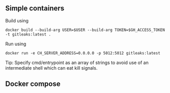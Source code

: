 ## Simple containers

Build using

    docker build --build-arg USER=$USER --build-arg TOKEN=$GH_ACCESS_TOKEN -t gitleaks:latest .

Run using

    docker run -e CH_SERVER_ADDRESS=0.0.0.0 -p 5012:5012 gitleaks:latest

Tip: Specify cmd/entrypoint as an array of strings to avoid use of an intermediate shell which can eat kill signals.

## Docker compose

